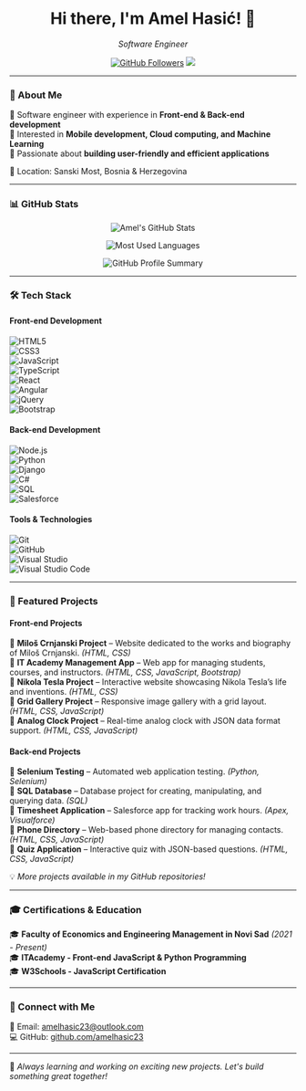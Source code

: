 <h1 align="center">Hi there, I'm Amel Hasić! 👋</h1>
<p align="center">
  <i>Software Engineer</i>
</p>

<p align="center">
  <a href="https://github.com/amelhasic23"><img src="https://img.shields.io/github/followers/amelhasic23?label=Follow&style=social" alt="GitHub Followers"></a>
  <a href="mailto:amelhasic23@outlook.com"><img src="https://img.shields.io/badge/Email-amelhasic23%40outlook.com-red"></a>
</p>

---

### 🚀 About Me  
🔹 Software engineer with experience in **Front-end & Back-end development**  
🔹 Interested in **Mobile development, Cloud computing, and Machine Learning**  
🔹 Passionate about **building user-friendly and efficient applications**  

📍 Location: Sanski Most, Bosnia & Herzegovina  

---

### 📊 GitHub Stats  

<p align="center">
  <img src="https://github-readme-stats.vercel.app/api?username=amelhasic23&show_icons=true&theme=radical&count_private=true&cache_seconds=86400" alt="Amel's GitHub Stats" />
</p>

<p align="center">
  <img src="https://github-readme-stats.vercel.app/api/top-langs/?username=amelhasic23&layout=compact&theme=radical" alt="Most Used Languages" />
</p>

<p align="center">
  <img src="https://github-profile-summary-cards.vercel.app/api/cards/profile-details?username=amelhasic23&theme=radical" alt="GitHub Profile Summary" />
</p>

---

### 🛠️ Tech Stack  

#### **Front-end Development**  
![HTML5](https://img.shields.io/badge/HTML5-E34F26?style=flat&logo=html5&logoColor=white)  
![CSS3](https://img.shields.io/badge/CSS3-1572B6?style=flat&logo=css3&logoColor=white)  
![JavaScript](https://img.shields.io/badge/JavaScript-F7DF1E?style=flat&logo=javascript&logoColor=black)  
![TypeScript](https://img.shields.io/badge/TypeScript-007ACC?style=flat&logo=typescript&logoColor=white)  
![React](https://img.shields.io/badge/React-61DAFB?style=flat&logo=react&logoColor=black)  
![Angular](https://img.shields.io/badge/Angular-DD0031?style=flat&logo=angular&logoColor=white)  
![jQuery](https://img.shields.io/badge/jQuery-0769AD?style=flat&logo=jquery&logoColor=white)  
![Bootstrap](https://img.shields.io/badge/Bootstrap-7952B3?style=flat&logo=bootstrap&logoColor=white)  

#### **Back-end Development**  
![Node.js](https://img.shields.io/badge/Node.js-339933?style=flat&logo=node.js&logoColor=white)  
![Python](https://img.shields.io/badge/Python-3776AB?style=flat&logo=python&logoColor=white)  
![Django](https://img.shields.io/badge/Django-092E20?style=flat&logo=django&logoColor=white)  
![C#](https://img.shields.io/badge/C%23-239120?style=flat&logo=c-sharp&logoColor=white)  
![SQL](https://img.shields.io/badge/SQL-4479A1?style=flat&logo=postgresql&logoColor=white)  
![Salesforce](https://img.shields.io/badge/Salesforce-00A1E0?style=flat&logo=salesforce&logoColor=white)  

#### **Tools & Technologies**  
![Git](https://img.shields.io/badge/Git-F05032?style=flat&logo=git&logoColor=white)  
![GitHub](https://img.shields.io/badge/GitHub-181717?style=flat&logo=github&logoColor=white)  
![Visual Studio](https://img.shields.io/badge/Visual%20Studio-5C2D91?style=flat&logo=visual-studio&logoColor=white)  
![Visual Studio Code](https://img.shields.io/badge/VS%20Code-007ACC?style=flat&logo=visual-studio-code&logoColor=white)  

---

### 🌟 Featured Projects  

#### **Front-end Projects**  
📌 **Miloš Crnjanski Project** – Website dedicated to the works and biography of Miloš Crnjanski. *(HTML, CSS)*  
📌 **IT Academy Management App** – Web app for managing students, courses, and instructors. *(HTML, CSS, JavaScript, Bootstrap)*  
📌 **Nikola Tesla Project** – Interactive website showcasing Nikola Tesla’s life and inventions. *(HTML, CSS)*  
📌 **Grid Gallery Project** – Responsive image gallery with a grid layout. *(HTML, CSS, JavaScript)*  
📌 **Analog Clock Project** – Real-time analog clock with JSON data format support. *(HTML, CSS, JavaScript)*  

#### **Back-end Projects**  
📌 **Selenium Testing** – Automated web application testing. *(Python, Selenium)*  
📌 **SQL Database** – Database project for creating, manipulating, and querying data. *(SQL)*  
📌 **Timesheet Application** – Salesforce app for tracking work hours. *(Apex, Visualforce)*  
📌 **Phone Directory** – Web-based phone directory for managing contacts. *(HTML, CSS, JavaScript)*  
📌 **Quiz Application** – Interactive quiz with JSON-based questions. *(HTML, CSS, JavaScript)*  

💡 *More projects available in my GitHub repositories!*  

---

### 🎓 Certifications & Education  
🎓 **Faculty of Economics and Engineering Management in Novi Sad** *(2021 - Present)*  
🎓 **ITAcademy - Front-end JavaScript & Python Programming**  
🎓 **W3Schools - JavaScript Certification**  

---

### 💌 Connect with Me  
📧 Email: [amelhasic23@outlook.com](mailto:amelhasic23@outlook.com)  
💻 GitHub: [github.com/amelhasic23](https://github.com/amelhasic23)  

---

🚀 *Always learning and working on exciting new projects. Let's build something great together!*

